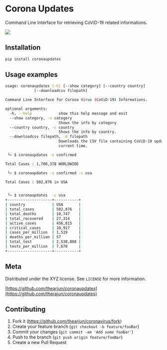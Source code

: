 # Corona Updates
Command Line Interface for retrieving CoViD-19 related informations. 

![](header.png)

## Installation



```sh
pip install coronaupdates
```

## Usage examples 



```sh
usage: coronaupdates [-h] [--show category] [--country country]
             [--downloadcsv filepath]

Command Line Interface for Corona Virus (CoViD-19) Informations.

optional arguments:
  -h, --help            show this help message and exit
  --show category, -s category
                        Shows the info by category
  --country country, -c country
                        Shows the info by country.
  --downloadcsv filepath, -d filepath
                        Downloads the CSV file containing CoViD-19 updates of
                        current time.
```

```sh
 └> $ coronaupdates -s confirmed

Total Cases : 1,700,378 WORLDWIDE
```
```sh
 └> $ coronaupdates -s confirmed -c usa

Total Cases : 502,876 in USA
```
```sh

 └> $ coronaupdates  -c usa
+--------------------+-----------+
| country            | USA       |
| total_cases        | 502,876   |
| total_deaths       | 18,747    |
| total_recovered    | 27,314    |
| active_cases       | 456,815   |
| critical_cases     | 10,917    |
| cases_per_million  | 1,519     |
| deaths_per_million | 57        |
| total_test         | 2,538,888 |
| tests_per_million  | 7,670     |
+--------------------+-----------+
```

## Meta


Distributed under the XYZ license. See ``LICENSE`` for more information.

[https://github.com/thearjun/coronaupdates](https://github.com/therajun/coronaupdates)

## Contributing

1. Fork it (<https://github.com/thearjun/coronavirus/fork>)
2. Create your feature branch (`git checkout -b feature/fooBar`)
3. Commit your changes (`git commit -am 'Add some fooBar'`)
4. Push to the branch (`git push origin feature/fooBar`)
5. Create a new Pull Request
<!--stackedit_data:
eyJoaXN0b3J5IjpbOTAxODEzNDY4XX0=
-->